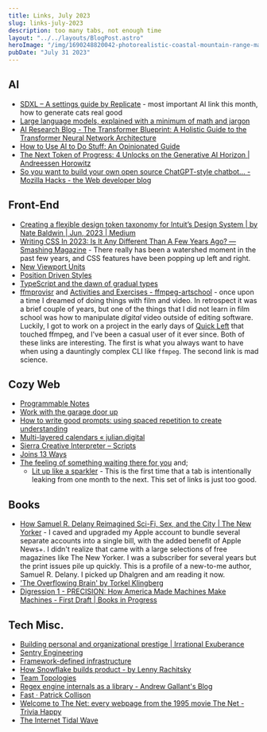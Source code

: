 ```yaml
---
title: Links, July 2023
slug: links-july-2023
description: too many tabs, not enough time
layout: "../../layouts/BlogPost.astro"
heroImage: "/img/1690248820042-photorealistic-coastal-mountain-range-magic-hour.jpg"
pubDate: "July 31 2023"
---
```


## AI

* [SDXL – A settings guide by Replicate](https://sdxl.replicate.dev/) - most important AI link this month, how to generate cats real good
* [Large language models, explained with a minimum of math and jargon](https://www.understandingai.org/p/large-language-models-explained-with)
* [AI Research Blog - The Transformer Blueprint: A Holistic Guide to the Transformer Neural Network Architecture](https://deeprevision.github.io/posts/001-transformer/)
* [How to Use AI to Do Stuff: An Opinionated Guide](https://www.oneusefulthing.org/p/how-to-use-ai-to-do-stuff-an-opinionated)
* [The Next Token of Progress: 4 Unlocks on the Generative AI Horizon | Andreessen Horowitz](https://a16z.com/2023/06/23/the-next-token-of-progress-4-unlocks-on-the-generative-ai-horizon/)
* [So you want to build your own open source ChatGPT-style chatbot... - Mozilla Hacks - the Web developer blog](https://hacks.mozilla.org/2023/07/so-you-want-to-build-your-own-open-source-chatbot/)

## Front-End

* [Creating a flexible design token taxonomy for Intuit’s Design System | by Nate Baldwin | Jun, 2023 | Medium](https://medium.com/@NateBaldwin/creating-a-flexible-design-token-taxonomy-for-intuits-design-system-81c8ff55c59b)
* [Writing CSS In 2023: Is It Any Different Than A Few Years Ago? — Smashing Magazine](https://www.smashingmagazine.com/2023/07/writing-css-2023/) - There really has been a watershed moment in the past few years, and CSS features have been popping up left and right.
* [New Viewport Units](https://ishadeed.com/article/new-viewport-units/)
* [Position Driven Styles](https://kizu.dev/position-driven-styles/)
* [TypeScript and the dawn of gradual types](https://github.com/readme/featured/typescript-gradual-types)
* [ffmprovisr](https://amiaopensource.github.io/ffmprovisr/) and [Activities and Exercises - ffmpeg-artschool](https://amiaopensource.github.io/ffmpeg-artschool/activities.html) - once upon a time I dreamed of doing things with film and video. In retrospect it was a brief couple of years, but one of the things that I did not learn in film school was how to manipulate _digital_ video outside of editing software. Luckily, I got to work on a project in the early days of [Quick Left](/cv.html#quick-left) that touched ffmpeg, and I've been a casual user of it ever since. Both of these links are interesting. The first is what you always want to have when using a dauntingly complex CLI like `ffmpeg`. The second link is mad science.  

## Cozy Web

* [Programmable Notes](https://maggieappleton.com/programmatic-notes)
* [Work with the garage door up](https://notes.andymatuschak.org/Work_with_the_garage_door_up)
* [How to write good prompts: using spaced repetition to create understanding](https://andymatuschak.org/prompts/)
* [Multi-layered calendars « julian.digital](https://julian.digital/2023/07/06/multi-layered-calendars/)
* [Sierra Creative Interpreter – Scripts](https://www.benshoof.org/blog/sci-scripts)
* [Joins 13 Ways](https://justinjaffray.com/joins-13-ways/?a=b)
* [The feeling of something waiting there for you](https://www.robinsloan.com/newsletters/feeling-of-something-waiting-there-for-you/) and;
	* [Lit up like a sparkler](https://www.robinsloan.com/newsletters/lit-up-like-a-sparkler/) - This is the first time that a tab is intentionally leaking from one month to the next. This set of links is just too good.

## Books

* [How Samuel R. Delany Reimagined Sci-Fi, Sex, and the City | The New Yorker](https://www.newyorker.com/magazine/2023/07/10/samuel-r-delany-profile) - I caved and upgraded my Apple account to bundle several separate accounts into a single bill, with the added benefit of Apple News+. I didn't realize that came with a large selections of free magazines like The New Yorker. I was a subscriber for several years but the print issues pile up quickly. This is a profile of a new-to-me author, Samuel R. Delany. I picked up Dhalgren and am reading it now.
* ['The Overflowing Brain' by Torkel Klingberg](https://tertulia-moderna.blogspot.com/2010/12/overflowing-brain-by-torkel-klingberg.html)
* [Digression 1 - PRECISION: How America Made Machines Make Machines - First Draft | Books in Progress](https://books.worksinprogress.co/book/maintenance-of-everything/vehicles/digression-1-precision-how-america-made-machines-make-machines/1)

## Tech Misc.

* [Building personal and organizational prestige | Irrational Exuberance](https://lethain.com/building-prestige/)
* [Sentry Engineering](https://sentry.engineering/)
* [Framework-defined infrastructure](https://vercel.com/blog/framework-defined-infrastructure)
* [How Snowflake builds product - by Lenny Rachitsky](https://www.lennysnewsletter.com/p/how-snowflake-builds-product)
* [Team Topologies](https://martinfowler.com/bliki/TeamTopologies.html)
* [Regex engine internals as a library - Andrew Gallant's Blog](https://blog.burntsushi.net/regex-internals/)
* [Fast · Patrick Collison](https://patrickcollison.com/fast)
* [Welcome to The Net: every webpage from the 1995 movie The Net - Trivia Happy](https://triviahappy.com/articles/welcome-to-the-net-every-webpage-from-the-1995-movie-the-net)
* [The Internet Tidal Wave](https://lettersofnote.com/2011/07/22/the-internet-tidal-wave/)
